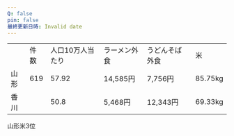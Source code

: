```yaml
---
Q: false
pin: false
最終更新日時: Invalid date
---
```

  

|   |   |   |   |   |   |
|---|---|---|---|---|---|
||件数|人口10万人当たり|ラーメン外食|うどんそば外食|米|
|山形|619|57.92|14,585円|7,756円|85.75kg|
|香川||50.8|5,468円|12,343円|69.33kg|

  

山形米3位
